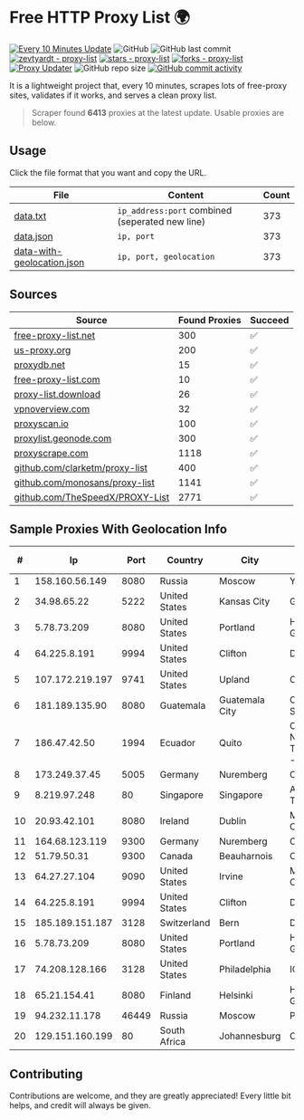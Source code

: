 
# Free HTTP Proxy List 🌍

[![Every 10 Minutes Update](https://github.com/mertguvencli/http-proxy-list/actions/workflows/main.yml/badge.svg?branch=main)](https://github.com/mertguvencli/http-proxy-list/actions/workflows/main.yml)
![GitHub](https://img.shields.io/github/license/mertguvencli/http-proxy-list)
![GitHub last commit](https://img.shields.io/github/last-commit/mertguvencli/http-proxy-list)
[![zevtyardt - proxy-list](https://img.shields.io/static/v1?label=zevtyardt&message=proxy-list&color=blue&logo=github)](https://github.com/zevtyardt/proxy-list "Go to GitHub repo")
[![stars - proxy-list](https://img.shields.io/github/stars/zevtyardt/proxy-list?style=social)](https://github.com/zevtyardt/proxy-list)
[![forks - proxy-list](https://img.shields.io/github/forks/zevtyardt/proxy-list?style=social)](https://github.com/zevtyardt/proxy-list)
[![Proxy Updater](https://github.com/zevtyardt/proxy-list/workflows/Proxy%20Updater/badge.svg)](https://github.com/zevtyardt/proxy-list/actions?query=workflow:"Proxy+Updater")
![GitHub repo size](https://img.shields.io/github/repo-size/zevtyardt/proxy-list)
[![GitHub commit activity](https://img.shields.io/github/commit-activity/m/zevtyardt/proxy-list?logo=commits)](https://github.com/zevtyardt/proxy-list/commits/main)

It is a lightweight project that, every 10 minutes, scrapes lots of free-proxy sites, validates if it works, and serves a clean proxy list.

> Scraper found **6413** proxies at the latest update. Usable proxies are below.

## Usage

Click the file format that you want and copy the URL.

|File|Content|Count|
|----|-------|-----|
|[data.txt](https://raw.githubusercontent.com/mertguvencli/http-proxy-list/main/proxy-list/data.txt)|`ip_address:port` combined (seperated new line)|373|
|[data.json](https://raw.githubusercontent.com/mertguvencli/http-proxy-list/main/proxy-list/data.json)|`ip, port`|373|
|[data-with-geolocation.json](https://raw.githubusercontent.com/mertguvencli/http-proxy-list/main/proxy-list/data-with-geolocation.json)|`ip, port, geolocation`|373|

## Sources

|Source|Found Proxies|Succeed|
|------|-------------|-------|
|[free-proxy-list.net](https://free-proxy-list.net)|300|✅|
|[us-proxy.org](https://www.us-proxy.org)|200|✅|
|[proxydb.net](http://proxydb.net)|15|✅|
|[free-proxy-list.com](https://free-proxy-list.com/?page=&port=&type%5B%5D=http&type%5B%5D=https&up_time=0&search=Search)|10|✅|
|[proxy-list.download](https://www.proxy-list.download/HTTP)|26|✅|
|[vpnoverview.com](https://vpnoverview.com/privacy/anonymous-browsing/free-proxy-servers)|32|✅|
|[proxyscan.io](https://www.proxyscan.io)|100|✅|
|[proxylist.geonode.com](https://proxylist.geonode.com/api/proxy-list?limit=300&page=1&sort_by=lastChecked&sort_type=desc&protocols=http,https)|300|✅|
|[proxyscrape.com](https://api.proxyscrape.com/v2/?request=displayproxies&protocol=http&timeout=10000&country=all&ssl=all&anonymity=all)|1118|✅|
|[github.com/clarketm/proxy-list](https://raw.githubusercontent.com/clarketm/proxy-list/master/proxy-list-raw.txt)|400|✅|
|[github.com/monosans/proxy-list](https://raw.githubusercontent.com/monosans/proxy-list/main/proxies/http.txt)|1141|✅|
|[github.com/TheSpeedX/PROXY-List](https://raw.githubusercontent.com/TheSpeedX/PROXY-List/master/http.txt)|2771|✅|


## Sample Proxies With Geolocation Info

|#|Ip|Port|Country|City|Internet Service Provider|
|-|--|----|-------|----|-------------------------|
|1|158.160.56.149|8080|Russia|Moscow|Yandex.Cloud LLC|
|2|34.98.65.22|5222|United States|Kansas City|Google LLC|
|3|5.78.73.209|8080|United States|Portland|Hetzner Online GmbH|
|4|64.225.8.191|9994|United States|Clifton|DigitalOcean, LLC|
|5|107.172.219.197|9741|United States|Upland|ColoCrossing|
|6|181.189.135.90|8080|Guatemala|Guatemala City|Comcel Guatemala S.A.|
|7|186.47.42.50|1994|Ecuador|Quito|Corporacion Nacional De Telecomunicaciones - CNT EP|
|8|173.249.37.45|5005|Germany|Nuremberg|Contabo GmbH|
|9|8.219.97.248|80|Singapore|Singapore|Alibaba (US) Technology Co., Ltd.|
|10|20.93.42.101|8080|Ireland|Dublin|Microsoft Corporation|
|11|164.68.123.119|9300|Germany|Nuremberg|Contabo GmbH|
|12|51.79.50.31|9300|Canada|Beauharnois|OVH SAS|
|13|64.27.27.104|9090|United States|Irvine|Multacom Corporation|
|14|64.225.8.191|9994|United States|Clifton|DigitalOcean, LLC|
|15|185.189.151.187|3128|Switzerland|Bern|Datasource AG|
|16|5.78.73.209|8080|United States|Portland|Hetzner Online GmbH|
|17|74.208.128.166|3128|United States|Philadelphia|IONOS SE|
|18|65.21.154.41|8080|Finland|Helsinki|Hetzner Online GmbH|
|19|94.232.11.178|46449|Russia|Moscow|PJSC MegaFon|
|20|129.151.160.199|80|South Africa|Johannesburg|Oracle Corporation|



## Contributing

Contributions are welcome, and they are greatly appreciated! Every
little bit helps, and credit will always be given.


